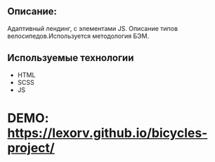 ## Описание:
Адаптивный лендинг, c элементами JS. Описание типов велосипедов.Используется методология БЭМ.
## Используемые технологии
* HTML
* SCSS
* JS
# DEMO: https://lexorv.github.io/bicycles-project/
